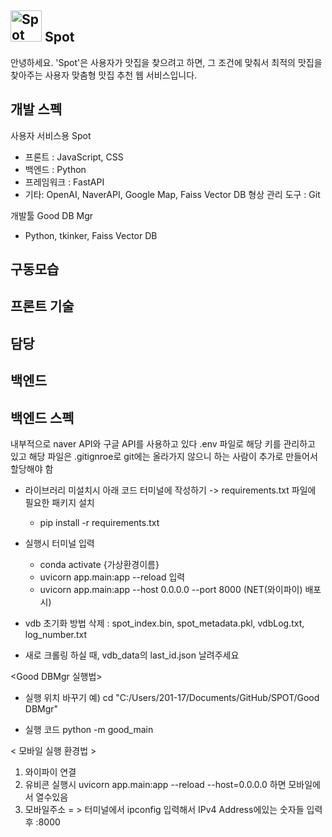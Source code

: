 ## <img src="logo.PNG" alt="Spot Logo" width="50" /> Spot

안녕하세요. 'Spot'은 사용자가 맛집을 찾으려고 하면,
그 조건에 맞춰서 최적의 맛집을 찾아주는 사용자 맞춤형 맛집 추천 웹 서비스입니다.

## 개발 스펙
사용자 서비스용 Spot
- 프론트 : JavaScript, CSS
- 백엔드 : Python
- 프레임워크 : FastAPI
- 기타: OpenAI, NaverAPI, Google Map, Faiss Vector DB
형상 관리 도구 : Git

개발툴 Good DB Mgr
- Python, tkinker, Faiss Vector DB

## 구동모습
## 프론트 기술
## 담당
## 백엔드 

## 백엔드 스펙
내부적으로 naver API와 구글 API를 사용하고 있다
.env 파일로 해당 키를 관리하고 있고 해당 파일은 .gitignroe로 git에는 올라가지 않으니
하는 사람이 추가로 만들어서 할당해야 함

- 라이브러리 미설치시 아래 코드 터미널에 작성하기
-> requirements.txt 파일에 필요한 패키지 설치
  - pip install -r requirements.txt

- 실행시 터미널 입력
  - conda activate {가상환경이름}
  - uvicorn app.main:app --reload 입력
  - uvicorn app.main:app --host 0.0.0.0 --port 8000 (NET(와이파이) 배포시)

- vdb 초기화 방법
삭제 : spot_index.bin, spot_metadata.pkl, vdbLog.txt, log_number.txt
- 새로 크롤링 하실 때, vdb_data의 last_id.json 날려주세요

<Good DBMgr 실행법>
- 실행 위치 바꾸기
예) cd "C:/Users/201-17/Documents/GitHub/SPOT/Good DBMgr"

- 실행 코드
python -m good_main

< 모바일 실행 환경법 >
1. 와이파이 연결 
2. 유비콘 실행시 uvicorn app.main:app --reload --host=0.0.0.0 하면 모바일에서 열수있음
3. 모바일주소 = > 터미널에서 ipconfig 입력해서 IPv4 Address에있는 숫자들 입력 후 :8000 
